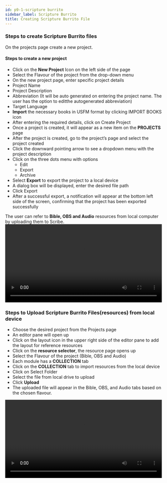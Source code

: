 ```yaml
---
id: p9-1-scripture burrito
sidebar_label: Scripture Burrito
title: Creating Scripture Burrito File
---
```

### Steps to create Scripture Burrito files  
On the projects page create a new project. 
#### Steps to create a new project 
- Click on the **New Project** Icon on the left side of the page 
- Select the Flavour of the project from the drop-down menu 
- On the new project page, enter specific project details 
- Project Name 
- Project Description 
- Abbreviation (It will be auto generated on entering the project name. The user has the option to      editthe autogenerated abbreviation) 
- Target Language 
- **Import** the necessary books in USFM format by clicking IMPORT BOOKS icon 
- After entering the required details, click on Create Project 
- Once a project is created, it will appear as a new item on the **PROJECTS** page 
- After the project is created, go to the project’s page and select the project created 
- Click the downward pointing arrow to see a dropdown menu with the project description 
- Click on the three dots menu with options 
    - Edit 
    - Export 
    - Archive 
- Select **Export** to export the project to a local device 
- A dialog box will be displayed, enter the desired file path 
- Click Export 
- After a successful export, a notification will appear at the bottom left side of the screen, confirming that the project has been exported successfully 
  
The user can refer to **Bible, OBS and Audio** resources from local computer by uploading them to Scribe. 
<video controls src="/0.5.3/en_burritofile_create.mov" width="100%" type="video/mp4"/>

###
### Steps to Upload Scripture Burrito Files(resources) from local device
- Choose the desired project from the Projects page 
- An editor pane will open up 
- Click on the layout icon in the upper right side of the editor pane to add the layout for reference resources 
- Click on the **resource selector**, the resource page opens up 
- Select the Flavour of the project (Bible, OBS and Audio) 
- Each module has a **COLLECTION** tab 
- Click on the **COLLECTION** tab to import resources from the local device 
- Click on Select Folder 
- Select the file from local drive to upload 
- Click **Upload** 
- The uploaded file will appear in the Bible, OBS, and Audio tabs based on the chosen flavour. 
<video controls src="/0.5.3/en_burritofile_import.mov" width="100%" type="video/mp4"/>
 